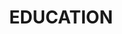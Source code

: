 ---
title : "EDUCATION"
testimonial_slider:
# slider item loop
- name : "DELHI TECHNOLOGICAL UNIVERSITY"
  image : "images/clients/dtu.png"
  designation : "2018-2022"
  content : "I am a final year student pursuing a Bachelor's in Information Technology with 9.51 Aggregate Cgpa ."
            
# slider item loop
- name : "LAL BAHADUR SHASHTRI SCHOOL"
  image : "images/clients/lbs1.png"
  designation : "2016-2018"
  content : "Completed my Higher Secondary Education in Non-Medical from CBSE board with 95.8% ."
            
# slider item loop
- name : "NALANDA INTERNATIONAL SCHOOL"
  image : "images/clients/nalanda.png"
  designation : "2010-2016"
  content : "Completed my Senior Secondary Education from CBSE board with 10 CGPA ."

# custom style
custom_class: "" 
custom_attributes: "" 
custom_css: ""
---